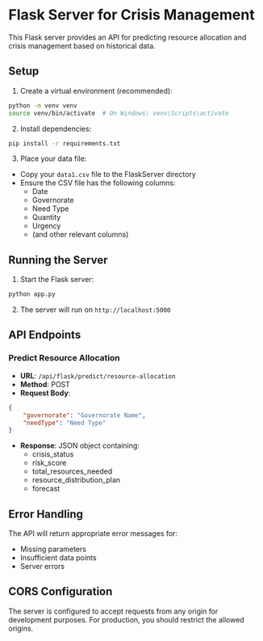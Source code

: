 # Flask Server for Crisis Management

This Flask server provides an API for predicting resource allocation and crisis management based on historical data.

## Setup

1. Create a virtual environment (recommended):
```bash
python -m venv venv
source venv/bin/activate  # On Windows: venv\Scripts\activate
```

2. Install dependencies:
```bash
pip install -r requirements.txt
```

3. Place your data file:
- Copy your `data1.csv` file to the FlaskServer directory
- Ensure the CSV file has the following columns:
  - Date
  - Governorate
  - Need Type
  - Quantity
  - Urgency
  - (and other relevant columns)

## Running the Server

1. Start the Flask server:
```bash
python app.py
```

2. The server will run on `http://localhost:5000`

## API Endpoints

### Predict Resource Allocation
- **URL**: `/api/flask/predict/resource-allocation`
- **Method**: POST
- **Request Body**:
```json
{
    "governorate": "Governorate Name",
    "needType": "Need Type"
}
```
- **Response**: JSON object containing:
  - crisis_status
  - risk_score
  - total_resources_needed
  - resource_distribution_plan
  - forecast

## Error Handling

The API will return appropriate error messages for:
- Missing parameters
- Insufficient data points
- Server errors

## CORS Configuration

The server is configured to accept requests from any origin for development purposes. For production, you should restrict the allowed origins. 